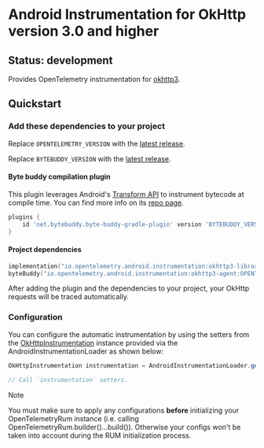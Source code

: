 # Android Instrumentation for OkHttp version 3.0 and higher

## Status: development

Provides OpenTelemetry instrumentation for [okhttp3](https://square.github.io/okhttp/).

## Quickstart

### Add these dependencies to your project

Replace `OPENTELEMETRY_VERSION` with the [latest
release](https://search.maven.org/search?q=g:io.opentelemetry.android%20AND%20a:okhttp-3.0-library).

Replace `BYTEBUDDY_VERSION` with the [latest
release](https://search.maven.org/search?q=g:net.bytebuddy%20AND%20a:byte-buddy).

#### Byte buddy compilation plugin

This plugin leverages
Android's [Transform API](https://developer.android.com/reference/tools/gradle-api/current/com/android/build/api/variant/ScopedArtifactsOperation#toTransform(com.android.build.api.artifact.ScopedArtifact,kotlin.Function1,kotlin.Function1,kotlin.Function1))
to instrument bytecode at compile time. You can find more info on
its [repo page](https://github.com/raphw/byte-buddy/tree/master/byte-buddy-gradle-plugin/android-plugin).

```groovy
plugins {
    id 'net.bytebuddy.byte-buddy-gradle-plugin' version 'BYTEBUDDY_VERSION'
}
```

#### Project dependencies

```kotlin
implementation("io.opentelemetry.android.instrumentation:okhttp3-library:OPENTELEMETRY_VERSION")
byteBuddy("io.opentelemetry.android.instrumentation:okhttp3-agent:OPENTELEMETRY_VERSION")
```

After adding the plugin and the dependencies to your project, your OkHttp requests will be traced
automatically.

### Configuration

You can configure the automatic instrumentation by using the setters
from
the [OkHttpInstrumentation](library/src/main/java/io/opentelemetry/instrumentation/library/okhttp/v3_0/OkHttpInstrumentation.java)
instance provided via the AndroidInstrumentationLoader as shown below:

```java
OkHttpInstrumentation instrumentation = AndroidInstrumentationLoader.getInstrumentation(OkHttpInstrumentation.class);

// Call `instrumentation` setters.
```

> [!NOTE]
> You must make sure to apply any configurations **before** initializing your OpenTelemetryRum
> instance (i.e. calling OpenTelemetryRum.builder()...build()). Otherwise your configs won't be
> taken into account during the RUM initialization process.

